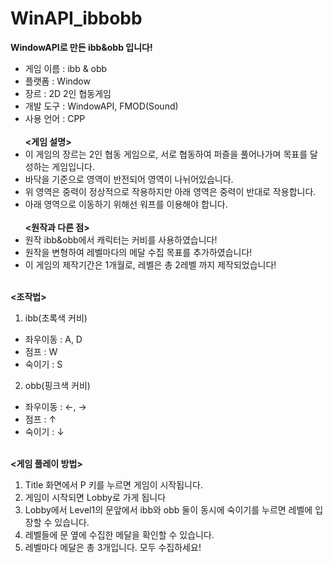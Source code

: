 # WinAPI_ibbobb
**WindowAPI로 만든 ibb&amp;obb 입니다!**
- 게임 이름 : ibb & obb
- 플랫폼 : Window
- 장르 : 2D 2인 협동게임
- 개발 도구 : WindowAPI, FMOD(Sound)
- 사용 언어 : CPP
<br/><br/>
**<게임 설명>**<br/>
- 이 게임의 장르는 2인 협동 게임으로, 서로 협동하여 퍼즐을 풀어나가며 목표를 달성하는 게임입니다.
- 바닥을 기준으로 영역이 반전되어 영역이 나뉘어있습니다.
- 위 영역은 중력이 정상적으로 작용하지만 아래 영역은 중력이 반대로 작용합니다.
- 아래 영역으로 이동하기 위해선 워프를 이용해야 합니다.
<br/><br/>
**<원작과 다른 점>**<br/>
- 원작 ibb&obb에서 캐릭터는 커비를 사용하였습니다!
- 원작을 변형하여 레벨마다의 메달 수집 목표를 추가하였습니다!
- 이 게임의 제작기간은 1개월로, 레벨은 총 2레벨 까지 제작되었습니다!
<br/><br/>

**<조작법>**<br/>

1. ibb(초록색 커비)
 - 좌우이동 : A, D
 - 점프 : W
 - 숙이기 : S

2. obb(핑크색 커비)
 - 좌우이동 : ←, →
 - 점프 :  ↑
 - 숙이기 : ↓
<br/><br/>

**<게임 플레이 방법>**
1. Title 화면에서 P 키를 누르면 게임이 시작됩니다.
2. 게임이 시작되면 Lobby로 가게 됩니다
3. Lobby에서 Level1의 문앞에서 ibb와 obb 둘이 동시에 숙이기를 누르면 레벨에 입장할 수 있습니다.
4. 레벨들에 문 옆에 수집한 메달을 확인할 수 있습니다.
5. 레벨마다 메달은 총 3개입니다. 모두 수집하세요!
